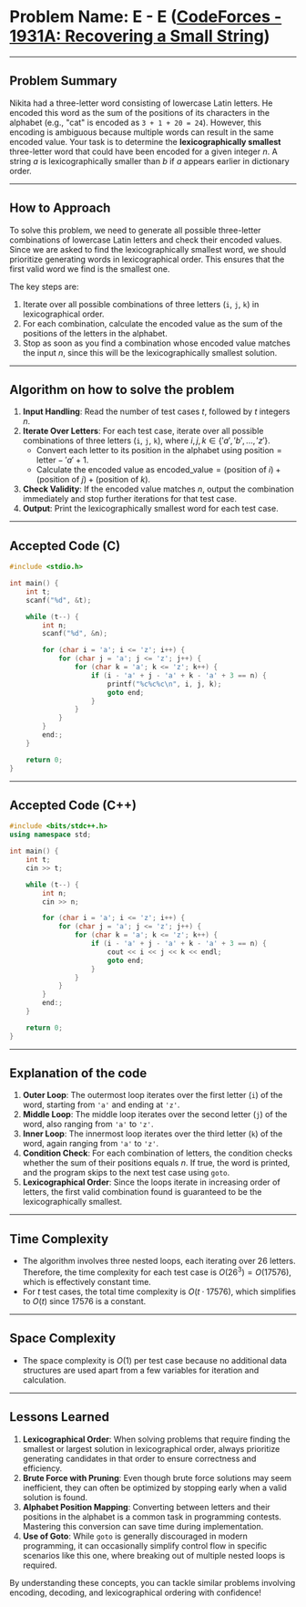 # Problem Name: E - E ([CodeForces - 1931A: Recovering a Small String](http://codeforces.com/problemset/problem/1931/A))

---

## Problem Summary

Nikita had a three-letter word consisting of lowercase Latin letters. He encoded this word as the sum of the positions of its characters in the alphabet (e.g., "cat" is encoded as `3 + 1 + 20 = 24`). However, this encoding is ambiguous because multiple words can result in the same encoded value. Your task is to determine the **lexicographically smallest** three-letter word that could have been encoded for a given integer $n$. A string $a$ is lexicographically smaller than $b$ if $a$ appears earlier in dictionary order.

---

## How to Approach

To solve this problem, we need to generate all possible three-letter combinations of lowercase Latin letters and check their encoded values. Since we are asked to find the lexicographically smallest word, we should prioritize generating words in lexicographical order. This ensures that the first valid word we find is the smallest one.

The key steps are:

1. Iterate over all possible combinations of three letters (`i`, `j`, `k`) in lexicographical order.
2. For each combination, calculate the encoded value as the sum of the positions of the letters in the alphabet.
3. Stop as soon as you find a combination whose encoded value matches the input $n$, since this will be the lexicographically smallest solution.

---

## Algorithm on how to solve the problem

1. **Input Handling**: Read the number of test cases $t$, followed by $t$ integers $n$.
2. **Iterate Over Letters**: For each test case, iterate over all possible combinations of three letters (`i`, `j`, `k`), where $i, j, k \in \{'a', 'b', ..., 'z'\}$.
   - Convert each letter to its position in the alphabet using $\text{position} = \text{letter} - 'a' + 1$.
   - Calculate the encoded value as $\text{encoded\_value} = (\text{position of } i) + (\text{position of } j) + (\text{position of } k)$.
3. **Check Validity**: If the encoded value matches $n$, output the combination immediately and stop further iterations for that test case.
4. **Output**: Print the lexicographically smallest word for each test case.

---

## Accepted Code (C)

```c
#include <stdio.h>

int main() {
    int t;
    scanf("%d", &t);

    while (t--) {
        int n;
        scanf("%d", &n);

        for (char i = 'a'; i <= 'z'; i++) {
            for (char j = 'a'; j <= 'z'; j++) {
                for (char k = 'a'; k <= 'z'; k++) {
                    if (i - 'a' + j - 'a' + k - 'a' + 3 == n) {
                        printf("%c%c%c\n", i, j, k);
                        goto end;
                    }
                }
            }
        }
        end:;
    }

    return 0;
}
```

---

## Accepted Code (C++)

```cpp
#include <bits/stdc++.h>
using namespace std;

int main() {
    int t;
    cin >> t;

    while (t--) {
        int n;
        cin >> n;

        for (char i = 'a'; i <= 'z'; i++) {
            for (char j = 'a'; j <= 'z'; j++) {
                for (char k = 'a'; k <= 'z'; k++) {
                    if (i - 'a' + j - 'a' + k - 'a' + 3 == n) {
                        cout << i << j << k << endl;
                        goto end;
                    }
                }
            }
        }
        end:;
    }

    return 0;
}
```

---

## Explanation of the code

1. **Outer Loop**: The outermost loop iterates over the first letter (`i`) of the word, starting from `'a'` and ending at `'z'`.
2. **Middle Loop**: The middle loop iterates over the second letter (`j`) of the word, also ranging from `'a'` to `'z'`.
3. **Inner Loop**: The innermost loop iterates over the third letter (`k`) of the word, again ranging from `'a'` to `'z'`.
4. **Condition Check**: For each combination of letters, the condition checks whether the sum of their positions equals $n$. If true, the word is printed, and the program skips to the next test case using `goto`.
5. **Lexicographical Order**: Since the loops iterate in increasing order of letters, the first valid combination found is guaranteed to be the lexicographically smallest.

---

## Time Complexity

- The algorithm involves three nested loops, each iterating over 26 letters. Therefore, the time complexity for each test case is $O(26^3) = O(17576)$, which is effectively constant time.
- For $t$ test cases, the total time complexity is $O(t \cdot 17576)$, which simplifies to $O(t)$ since $17576$ is a constant.

---

## Space Complexity

- The space complexity is $O(1)$ per test case because no additional data structures are used apart from a few variables for iteration and calculation.

---

## Lessons Learned

1. **Lexicographical Order**: When solving problems that require finding the smallest or largest solution in lexicographical order, always prioritize generating candidates in that order to ensure correctness and efficiency.
2. **Brute Force with Pruning**: Even though brute force solutions may seem inefficient, they can often be optimized by stopping early when a valid solution is found.
3. **Alphabet Position Mapping**: Converting between letters and their positions in the alphabet is a common task in programming contests. Mastering this conversion can save time during implementation.
4. **Use of Goto**: While `goto` is generally discouraged in modern programming, it can occasionally simplify control flow in specific scenarios like this one, where breaking out of multiple nested loops is required.

By understanding these concepts, you can tackle similar problems involving encoding, decoding, and lexicographical ordering with confidence!
